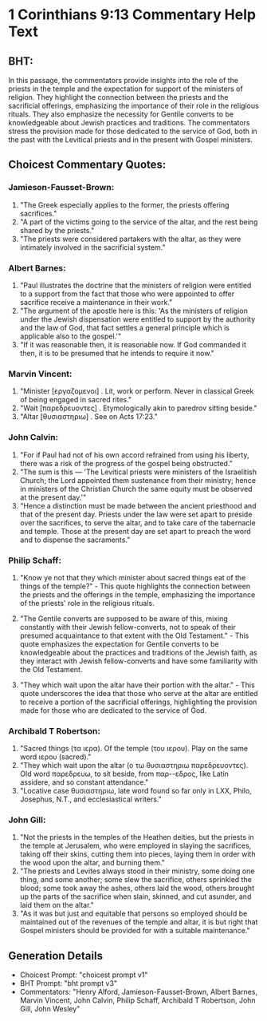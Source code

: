 # 1 Corinthians 9:13 Commentary Help Text

## BHT:
In this passage, the commentators provide insights into the role of the priests in the temple and the expectation for support of the ministers of religion. They highlight the connection between the priests and the sacrificial offerings, emphasizing the importance of their role in the religious rituals. They also emphasize the necessity for Gentile converts to be knowledgeable about Jewish practices and traditions. The commentators stress the provision made for those dedicated to the service of God, both in the past with the Levitical priests and in the present with Gospel ministers.

## Choicest Commentary Quotes:
### Jamieson-Fausset-Brown:
1. "The Greek especially applies to the former, the priests offering sacrifices."
2. "A part of the victims going to the service of the altar, and the rest being shared by the priests."
3. "The priests were considered partakers with the altar, as they were intimately involved in the sacrificial system."

### Albert Barnes:
1. "Paul illustrates the doctrine that the ministers of religion were entitled to a support from the fact that those who were appointed to offer sacrifice receive a maintenance in their work."
2. "The argument of the apostle here is this: 'As the ministers of religion under the Jewish dispensation were entitled to support by the authority and the law of God, that fact settles a general principle which is applicable also to the gospel.'"
3. "If it was reasonable then, it is reasonable now. If God commanded it then, it is to be presumed that he intends to require it now."

### Marvin Vincent:
1. "Minister [εργαζομενοι] . Lit, work or perform. Never in classical Greek of being engaged in sacred rites."
2. "Wait [παρεδρευοντες] . Etymologically akin to paredrov sitting beside."
3. "Altar [θυσιαστηριω] . See on Acts 17:23."

### John Calvin:
1. "For if Paul had not of his own accord refrained from using his liberty, there was a risk of the progress of the gospel being obstructed."
2. "The sum is this — 'The Levitical priests were ministers of the Israelitish Church; the Lord appointed them sustenance from their ministry; hence in ministers of the Christian Church the same equity must be observed at the present day.'"
3. "Hence a distinction must be made between the ancient priesthood and that of the present day. Priests under the law were set apart to preside over the sacrifices, to serve the altar, and to take care of the tabernacle and temple. Those at the present day are set apart to preach the word and to dispense the sacraments."

### Philip Schaff:
1. "Know ye not that they which minister about sacred things eat of the things of the temple?" - This quote highlights the connection between the priests and the offerings in the temple, emphasizing the importance of the priests' role in the religious rituals.

2. "The Gentile converts are supposed to be aware of this, mixing constantly with their Jewish fellow-converts, not to speak of their presumed acquaintance to that extent with the Old Testament." - This quote emphasizes the expectation for Gentile converts to be knowledgeable about the practices and traditions of the Jewish faith, as they interact with Jewish fellow-converts and have some familiarity with the Old Testament.

3. "They which wait upon the altar have their portion with the altar." - This quote underscores the idea that those who serve at the altar are entitled to receive a portion of the sacrificial offerings, highlighting the provision made for those who are dedicated to the service of God.

### Archibald T Robertson:
1. "Sacred things (τα ιερα). Of the temple (του ιερου). Play on the same word ιερου (sacred)." 
2. "They which wait upon the altar (ο τω θυσιαστηριω παρεδρευοντες). Old word παρεδρευω, to sit beside, from παρ--εδρος, like Latin assidere, and so constant attendance."
3. "Locative case θυσιαστηριω, late word found so far only in LXX, Philo, Josephus, N.T., and ecclesiastical writers."

### John Gill:
1. "Not the priests in the temples of the Heathen deities, but the priests in the temple at Jerusalem, who were employed in slaying the sacrifices, taking off their skins, cutting them into pieces, laying them in order with the wood upon the altar, and burning them." 
2. "The priests and Levites always stood in their ministry, some doing one thing, and some another; some slew the sacrifice, others sprinkled the blood; some took away the ashes, others laid the wood, others brought up the parts of the sacrifice when slain, skinned, and cut asunder, and laid them on the altar." 
3. "As it was but just and equitable that persons so employed should be maintained out of the revenues of the temple and altar, it is but right that Gospel ministers should be provided for with a suitable maintenance."


## Generation Details
- Choicest Prompt: "choicest prompt v1"
- BHT Prompt: "bht prompt v3"
- Commentators: "Henry Alford, Jamieson-Fausset-Brown, Albert Barnes, Marvin Vincent, John Calvin, Philip Schaff, Archibald T Robertson, John Gill, John Wesley"
